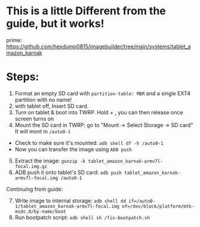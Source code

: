 # This is a little Different from the guide, but it works!
prime: https://github.com/hexdump0815/imagebuilder/tree/main/systems/tablet_amazon_karnak

# Steps:
1. Format an empty SD card with `partition-table: MBR` and a single EXT4 partition with no name!
2. with tablet off, Insert SD card.
3. Turn on tablet & boot into TWRP. Hold <Volume Up> + <Power>, you can then release <power> once screen turns on
4. Mount the SD card in TWRP: go to "Mount -> Select Storage -> SD card" It will mont in `/auto0-1`
- Check to make sure it's mounted: `adb shell df -h /auto0-1`
- Now you can transfer the image using `ADB push`
  
5. Extract the image: `gunzip -k tablet_amazon_karnak-armv7l-focal.img.gz`
6. ADB push it onto tablet's SD card: `adb push tablet_amazon_karnak-armv7l-focal.img /auto0-1`

Continuing from guide:

7. Write image to internal storage: `adb shell dd if=/auto0-1/tablet_amazon_karnak-armv7l-focal.img of=/dev/block/platform/mtk-msdc.0/by-name/boot`
8. Run bootpatch script: `adb shell sh /fix-bootpatch.sh`
